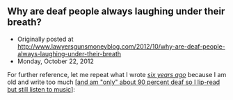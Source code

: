 ## Why are deaf people always laughing under their breath?

 * Originally posted at http://www.lawyersgunsmoneyblog.com/2012/10/why-are-deaf-people-always-laughing-under-their-breath
 * Monday, October 22, 2012

For further reference, let me repeat what I wrote [_six years ago_](http://acephalous.typepad.com/acephalous/2006/05/two\_posts\_writt.html) because I am old and write too much [[and am "only" about 90 percent deaf so I lip-read but still listen to music](http://lawyersgunsmon.wpengine.com/2012/10/why-are-deaf-people-always-laughing-under-their-breath/comment-page-1#comment-375180)]:
